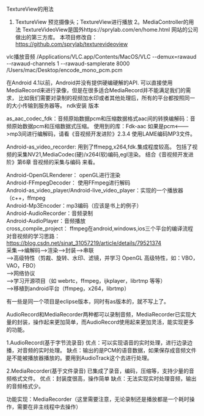 TextureView的用法
1. TextureView 预览摄像头；TextureView进行播放
2。MediaController的用法
TextureVideoView是国外https://sprylab.com/en/home.html 网站的公司做出的第三方库。
本项目修改自：https://github.com/sprylab/texturevideoview


vlc播放音频
/Applications/VLC.app/Contents/MacOS/VLC --demux=rawaud --rawaud-channels 1 --rawaud-samplerate 8000 /Users/mac/Desktop/encode_mono_pcm.pcm



在Android 4.1以前，Android并没有提供硬编硬解的API.
可以直接使用MediaRecord来进行录像，但是在很多适合MediaRecord并不能满足我们的需求，
比如我们需要对录制的视频加水印或者其他处理后，所有的平台都按照同一的大小传输到服务器等。
ndk安装
版本

as_aac_codec_fdk：音频原始数据pcm和压缩数据格式aac间的转换编解码：音频原始数据pcm和压缩数据式压缩。
                  使用到的库：Fdk-aac
                  如果是pcm<--->mp3间进行编解码，请看《音视频开发进阶》2.3.4 使用LAME编码MP3文件。

Android-as_video_recorder: 用到了ffmepg,x264,fdk.集成程度较高。
                           包括了视频的采集NV21,MediaCodec(硬)/x264(软)编码,egl渲染。
                           结合《音视频开发进阶》第6章 音视频的采集与编码 来看。
   
Android-OpenGLRenderer： openGL进行渲染  
Android-FFmpegDecoder： 使用FFmpeg进行解码  
Android-as_video_player/Android-live_video_player：实现的一个播放器（c++，ffmpeg  
Android-Mp3Encoder：mp3编码（应该是书上的例子）  
Android-AudioRecorder：音频录制  
Android-AudioPlayer：音频播放  
cross_compile_project： ffmpeg在android,windows,ios三个平台的编译流程  
对音视频的学习思路：https://blog.csdn.net/sinat_31057219/article/details/79521374  
采集-->编解码-->渲染-->封装-->串联  
-->高级特性（剪裁、旋转、水印、滤镜，并学习 OpenGL 高级特性，如：VBO，VAO，FBO）  
-->网络协议  
-->学习开源项目（如 webrtc，ffmpeg，ijkplayer，librtmp 等等）  
-->移植到android平台（ffmpeg，x264，librtmp）  


有一些是同一个项目是eclipse版本，同时有as版本的，就不写上了。

AudioRecord和MediaRecorder两种都可以录制音频，MediaRecorder已实现大量的封装，操作起来更加简单，而AudioRecord使用起来更加灵活，能实现更多的功能。

1.AudioRecord(基于字节流录音) 
优点：可以实现语音的实时处理，进行边录边播，对音频的实时处理。 
缺点：输出的是PCM的语音数据，如果保存成音频文件是不能被播放器播放的。要用到AudioTrack这个去进行处理。

2.MediaRecorder(基于文件录音) 
已集成了录音，编码，压缩等，支持少量的音频格式文件。 
优点：封装度很高，操作简单 
缺点：无法实现实时处理音频，输出的音频格式少。

功能实现：MediaRecorder（这里需要注意，无论录制还是播放都是一个耗时操作，需要在非主线程中去操作）

